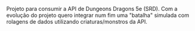 Projeto para consumir a API de Dungeons Dragons 5e (SRD).
Com a evolução do projeto quero integrar num fim uma "batalha" simulada com rolagens de dados utilizando criaturas/monstros da API.